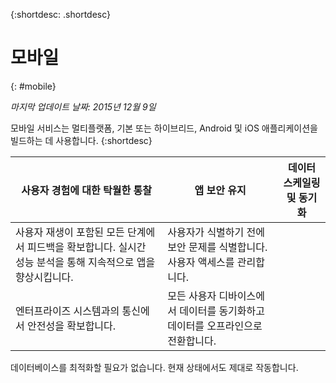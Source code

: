 {:shortdesc: .shortdesc} 

# 모바일
{: #mobile}

*마지막 업데이트 날짜: 2015년 12월 9일*

모바일 서비스는 멀티플랫폼, 기본 또는 하이브리드,
Android 및 iOS 애플리케이션을 빌드하는 데 사용합니다. {:shortdesc}


사용자 경험에 대한 탁월한 통찰 | 앱 보안 유지 | 데이터 스케일링 및 동기화
---- | ---- | ----
사용자 재생이 포함된 모든 단계에서 피드백을 확보합니다. 실시간 성능 분석을 통해 지속적으로 앱을 향상시킵니다.  | 사용자가 식별하기 전에 보안 문제를 식별합니다. 사용자 액세스를 관리합니다.
엔터프라이즈 시스템과의 통신에서 안전성을 확보합니다.  | 모든 사용자 디바이스에서 데이터를 동기화하고 데이터를 오프라인으로 전환합니다.
데이터베이스를 최적화할 필요가 없습니다. 현재 상태에서도 제대로 작동합니다. 
